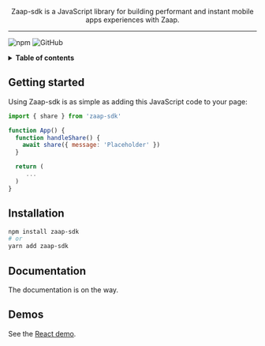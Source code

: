 <p align="center">
  <p align="center">
    Zaap-sdk is a JavaScript library for building performant and instant mobile apps experiences with Zaap.
  </p>
</p>

---

![npm](https://img.shields.io/npm/v/zaap-sdk)
![GitHub](https://img.shields.io/github/license/zaapsh/zaap-sdk)

<details>
  <summary><strong>Table of contents</strong></summary>

<!-- START doctoc generated TOC please keep comment here to allow auto update -->
<!-- DON'T EDIT THIS SECTION, INSTEAD RE-RUN doctoc TO UPDATE -->

- [Getting started](#getting-started)
- [Installation](#installation)
- [Documentation](#documentation)
- [Demos](#demos)

<!-- END doctoc generated TOC please keep comment here to allow auto update -->

</details>

## Getting started

Using Zaap-sdk is as simple as adding this JavaScript code to your page:

```javascript
import { share } from 'zaap-sdk'

function App() {
  function handleShare() {
    await share({ message: 'Placeholder' })
  }

  return (
     ...
  )
}
```

## Installation

```sh
npm install zaap-sdk
# or
yarn add zaap-sdk
```

## Documentation

The documentation is on the way.

## Demos

See the [React demo](https://github.com/zaapsh/demo-react).
